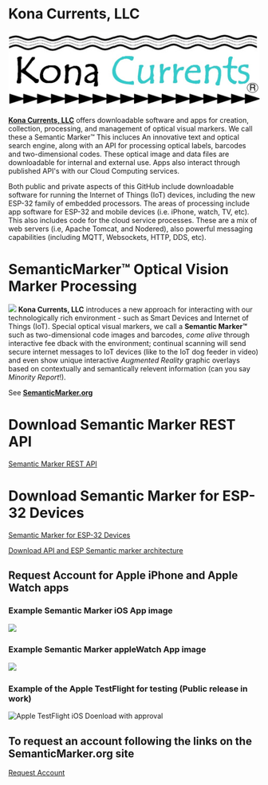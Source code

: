 # Kona Currents, LLC
![KonaCurrents](KonaCurrentsLabel.jpg)


**[Kona Currents, LLC](https://konacurrents.com)**
offers downloadable software and apps for creation, collection, processing, and management of optical visual markers. We call these a Semantic Marker&trade; This incluces An innovative text and optical search engine, along with an API for processing optical labels, barcodes and two-dimensional codes. These optical image and data files are downloadable for internal and external use. Apps also interact through published API's with our Cloud Computing services. 

Both public and private aspects of this GitHub include downloadable software for running the Internet of Things (IoT) devices, including the new ESP-32 family of embedded processors. 
The areas of processing include app software for ESP-32 and mobile devices (i.e. iPhone, watch, TV, etc). This also includes code for the cloud service processes. These are a mix of 
web servers (i.e, Apache Tomcat, and Nodered), also powerful messaging capabilities (including MQTT, Websockets, HTTP, DDS, etc).


# SemanticMarker&trade; Optical Vision Marker Processing
<img src="https://SemanticMarker.org/vision/SemanticMarkerQR.png" width="300">
<b>Kona Currents, LLC</b> introduces a new approach for interacting with our technologically rich environment
 - such as Smart Devices and Internet of Things (IoT). Special optical visual markers, we call a <b>Semantic
Marker&trade;</b> such as two-dimensional code images and barcodes, <i>come alive</i> through interactive fee
dback with the environment; continual scanning will send secure internet messages to IoT devices (like to the
 IoT dog feeder in video) and even show unique interactive <i>Augmented Reality</i> graphic overlays based on
 contextually and semantically relevent information (can you say <i>Minority Report</i>!).


See  **[SemanticMarker.org](https://SemanticMarker.org)**

# Download Semantic Marker REST API

<a href="https://github.com/konacurrents/SemanticMarkerAPI#readme">Semantic Marker REST API</a>

# Download Semantic Marker for ESP-32 Devices

<a href="https://github.com/konacurrents/SemanticMarkerESP-32">Semantic Marker for ESP-32 Devices</a>

[Download API and ESP Semantic marker architecture](https://KnowledgeShark.me/docs/ESP_IOT/html/index.html)

## Request Account for Apple iPhone and Apple Watch apps

### Example Semantic Marker iOS App image
<img src="https://SemanticMarker.org/vision/SemanticMarkeriPhoneApp.png" width="300">

### Example Semantic Marker appleWatch App image
<img src="https://SemanticMarker.org/vision/WatchSM.jpg" width="300">

### Example of the Apple TestFlight for testing (Public release in work)
![Apple TestFlight iOS Doenload with approval](https://semanticmarker.org/vision/TestFlight.png)

## To request an account following the links on the SemanticMarker.org site
[Request Account](https://SemanticMarker.org)
